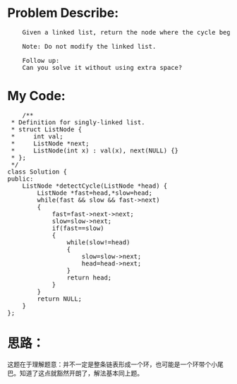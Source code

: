 # Problem Describe:
<pre>
	Given a linked list, return the node where the cycle begins. If there is no cycle, return null.

	Note: Do not modify the linked list.

	Follow up:
	Can you solve it without using extra space?
</pre>
# My Code:
<pre>
	/**
 * Definition for singly-linked list.
 * struct ListNode {
 *     int val;
 *     ListNode *next;
 *     ListNode(int x) : val(x), next(NULL) {}
 * };
 */
class Solution {
public:
    ListNode *detectCycle(ListNode *head) {
        ListNode *fast=head,*slow=head;
        while(fast && slow && fast->next)
        {
            fast=fast->next->next;
            slow=slow->next;
            if(fast==slow)
            {
                while(slow!=head)
                {
                    slow=slow->next;
                    head=head->next;
                }
                return head;
            }
        }
        return NULL;
    }
};
</pre>
# 思路：
这题在于理解题意：并不一定是整条链表形成一个环，也可能是一个环带个小尾巴。知道了这点就豁然开朗了，解法基本同上题。